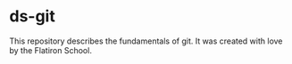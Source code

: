 # ds-git

This repository describes the fundamentals of git. It was created with love by the Flatiron School.
